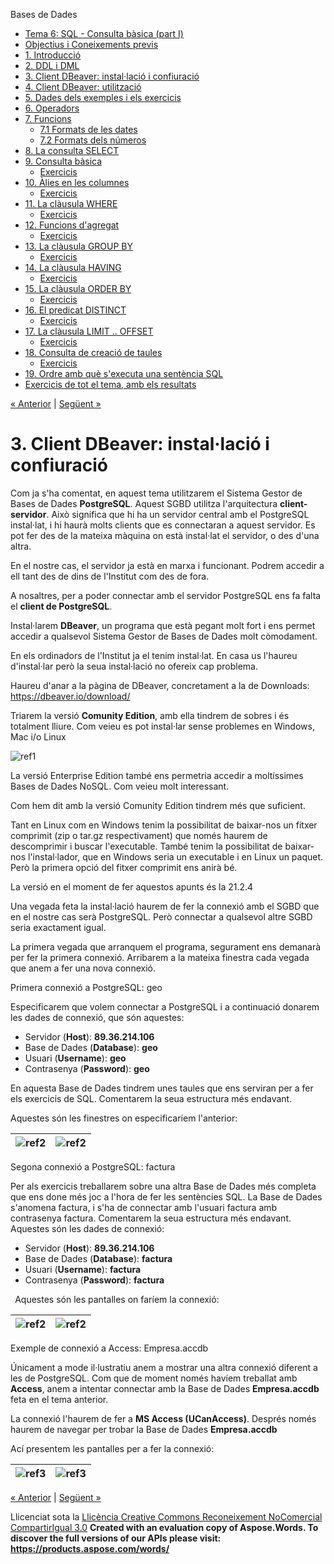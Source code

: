 Bases de Dades

- [Tema 6: SQL - Consulta bàsica (part I)](index.md)
- [Objectius i Coneixements previs](objectius_i_coneixements_previs.md)
- [1. Introducció](1_introducci.md)
- [2. DDL i DML](2_ddl_i_dml.md)
- [3. Client DBeaver: instal·lació i confiuració](3_client_dbeaver_installaci_i_confiuraci.md)
- [4. Client DBeaver: utilització](4_client_dbeaver_utilitzaci.md)
- [5. Dades dels exemples i els exercicis](5_dades_dels_exemples_i_els_exercicis.md)
- [6. Operadors](6_operadors.md)
- [7. Funcions](7_funcions.md) 
  - [7.1 Formats de les dates](71_formats_de_les_dates.md)
  - [7.2 Formats dels números](72_formats_dels_nmeros.md)
- [8. La consulta SELECT](8_la_consulta_select.md)
- [9. Consulta bàsica](9_consulta_bsica.md) 
  - [Exercicis](exercicis.md)
- [10. Àlies en les columnes](10_lies_en_les_columnes.md) 
  - [Exercicis](exercicis0.md)
- [11. La clàusula WHERE](11_la_clusula_where.md) 
  - [Exercicis](exercicis1.md)
- [12. Funcions d'agregat](12_funcions_dagregat.md) 
  - [Exercicis](exercicis2.md)
- [13. La clàusula GROUP BY](13_la_clusula_group_by.md) 
  - [Exercicis](exercicis3.md)
- [14. La clàusula HAVING](14_la_clusula_having.md) 
  - [Exercicis](exercicis4.md)
- [15. La clàusula ORDER BY](15_la_clusula_order_by.md) 
  - [Exercicis](exercicis5.md)
- [16. El predicat DISTINCT](16_el_predicat_distinct.md) 
  - [Exercicis](exercicis6.md)
- [17. La clàusula LIMIT .. OFFSET](17_la_clusula_limit__offset.md) 
  - [Exercicis](exercicis7.md)
- [18. Consulta de creació de taules](18_consulta_de_creaci_de_taules.md) 
  - [Exercicis](exercicis8.md)
- [19. Ordre amb què s'executa una sentència SQL](19_ordre_amb_qu_sexecuta_una_sentncia_sql.md)
- [Exercicis de tot el tema, amb els resultats](exercicis_de_tot_el_tema_amb_els_resultats.md)

[« Anterior](2_ddl_i_dml.md) | [Següent »](4_client_dbeaver_utilitzaci.md)
# <a name="main"></a>**3. Client DBeaver: instal·lació i confiuració**
Com ja s'ha comentat, en aquest tema utilitzarem el Sistema Gestor de Bases de Dades **PostgreSQL**. Aquest SGBD utilitza l'arquitectura **client-servidor**. Això significa que hi ha un servidor central amb el PostgreSQL instal·lat, i hi haurà molts clients que es connectaran a aquest servidor. Es pot fer des de la mateixa màquina on està instal·lat el servidor, o des d'una altra.

En el nostre cas, el servidor ja està en marxa i funcionant. Podrem accedir a ell tant des de dins de l'Institut com des de fora.

A nosaltres, per a poder connectar amb el servidor PostgreSQL ens fa falta el **client de PostgreSQL**.

Instal·larem **DBeaver**, un programa que està pegant molt fort i ens permet accedir a qualsevol Sistema Gestor de Bases de Dades molt còmodament.

En els ordinadors de l'Institut ja el tenim instal·lat. En casa us l'haureu d'instal·lar però la seua instal·lació no ofereix cap problema.

Haureu d'anar a la pàgina de DBeaver, concretament a la de Downloads: <https://dbeaver.io/download/>

Triarem la versió **Comunity Edition**, amb ella tindrem de sobres i és totalment lliure. Com veieu es pot instal·lar sense problemes en Windows, Mac i/o Linux

![ref1]

La versió Enterprise Edition també ens permetria accedir a moltíssimes Bases de Dades NoSQL. Com veieu molt interessant.

Com hem dit amb la versió Comunity Edition tindrem més que suficient.

Tant en Linux com en Windows tenim la possibilitat de baixar-nos un fitxer comprimit (zip o tar.gz respectivament) que només haurem de descomprimir i buscar l'executable. També tenim la possibilitat de baixar-nos l'instal·lador, que en Windows seria un executable i en Linux un paquet. Però la primera opció del fitxer comprimit ens anirà bé.

La versió en el moment de fer aquestos apunts és la 21.2.4

Una vegada feta la instal·lació haurem de fer la connexió amb el SGBD que en el nostre cas serà PostgreSQL. Però connectar a qualsevol altre SGBD seria exactament igual.

La primera vegada que arranquem el programa, segurament ens demanarà per fer la primera connexió. Arribarem a la mateixa finestra cada vegada que anem a fer una nova connexió.

Primera connexió a PostgreSQL: geo

Especificarem que volem connectar a PostgreSQL i a continuació donarem les dades de connexió, que són aquestes:

- Servidor (**Host**): **89.36.214.106**
- Base de Dades (**Database**): **geo**
- Usuari (**Username**): **geo**
- Contrasenya (**Password**): **geo**

En aquesta Base de Dades tindrem unes taules que ens serviran per a fer els exercicis de SQL. Comentarem la seua estructura més endavant.

Aquestes són les finestres on especificaríem l'anterior:

|![ref2]|![ref2]|
| :- | :- |

Segona connexió a PostgreSQL: factura

Per als exercicis treballarem sobre una altra Base de Dades més completa que ens done més joc a l'hora de fer les sentències SQL. La Base de Dades s'anomena factura, i s'ha de connectar amb l'usuari factura amb contrasenya factura. Comentarem la seua estructura més endavant. Aquestes són les dades de connexió:

- Servidor (**Host**): **89.36.214.106**
- Base de Dades (**Database**): **factura**
- Usuari (**Username**): **factura**
- Contrasenya (**Password**): **factura** 

` `Aquestes són les pantalles on faríem la connexió:

|![ref2]|![ref2]|
| :- | :- |

Exemple de connexió a Access: Empresa.accdb

Únicament a mode il·lustratiu anem a mostrar una altra connexió diferent a les de PostgreSQL. Com que de moment només havíem treballat amb **Access**, anem a intentar connectar amb la Base de Dades **Empresa.accdb** feta en el tema anterior. 

La connexió l'haurem de fer a **MS Access (UCanAccess)**. Després només haurem de navegar per trobar la Base de Dades **Empresa.accdb**

Ací presentem les pantalles per a fer la connexió:

|![ref3]|![ref3]|
| :- | :- |

[« Anterior](2_ddl_i_dml.md) | [Següent »](4_client_dbeaver_utilitzaci.md)

Llicenciat sota la [Llicència Creative Commons Reconeixement NoComercial CompartirIgual 3.0](http://creativecommons.org/licenses/by-nc-sa/3.0/)
**Created with an evaluation copy of Aspose.Words. To discover the full versions of our APIs please visit: https://products.aspose.com/words/**

[ref1]: 3_client_dbeaver_installaci_i_confiuraci.002.png
[ref2]: 3_client_dbeaver_installaci_i_confiuraci.003.png
[ref3]: 3_client_dbeaver_installaci_i_confiuraci.004.png
